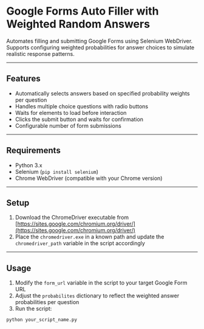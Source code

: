 # Google Forms Auto Filler with Weighted Random Answers

Automates filling and submitting Google Forms using Selenium WebDriver.  
Supports configuring weighted probabilities for answer choices to simulate realistic response patterns.

---

## Features

- Automatically selects answers based on specified probability weights per question  
- Handles multiple choice questions with radio buttons  
- Waits for elements to load before interaction  
- Clicks the submit button and waits for confirmation  
- Configurable number of form submissions  

---

## Requirements

- Python 3.x  
- Selenium (`pip install selenium`)  
- Chrome WebDriver (compatible with your Chrome version)  

---

## Setup

1. Download the ChromeDriver executable from [https://sites.google.com/chromium.org/driver/](https://sites.google.com/chromium.org/driver/)  
2. Place the `chromedriver.exe` in a known path and update the `chromedriver_path` variable in the script accordingly  

---

## Usage

1. Modify the `form_url` variable in the script to your target Google Form URL  
2. Adjust the `probabilites` dictionary to reflect the weighted answer probabilities per question  
3. Run the script:

```bash
python your_script_name.py
